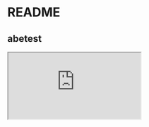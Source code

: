 # README

## abetest

<iframe src="https://www.youtube.com/embed/?list=WoiNwdr7EEjgs2waxe_QpA"></iframe>